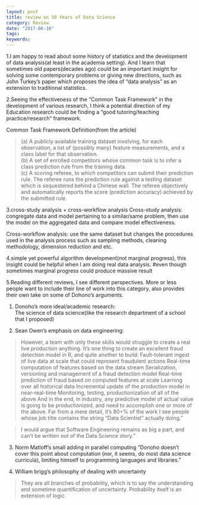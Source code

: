 ```yaml
---
layout: post
title: review on 50 Years of Data Science
category: Review
date: "2017-06-16"
tags: 
keywords: 
---
```


1.I am happy to read about some history of statistics and the development of data analysis(at least in the academia setting). 
And I learn that sometimes old papers(decades ago) could be an important insight for solving some contemporary problems or giving new directions, such as John Turkey’s paper which proposes the idea of “data analysis” as an extension to traditional statistics.
 
2.Seeing the effectiveness of the “Common Task Framework” in the development of various research, I think a potential direction of 
my Education research could be finding a “good tutoring/teaching practice/research” framework. 
 
Common Task Framework Definition(from the article)

>(a) A publicly available training dataset involving, for each observation, a list of (possibly many) feature measurements, and a 
class label for that observation.   
(b) A set of enrolled competitors whose common task is to infer a class prediction rule from the training data.   
(c) A scoring referee, to which competitors can submit their prediction rule. The referee runs the prediction rule against a testing dataset 
which is sequestered behind a Chinese wall. The referee objectively and automatically reports the score (prediction accuracy) achieved 
by the submitted rule.
 
3.cross-study analysis + cross-workflow analysis
Cross-study analysis: congregate data and model pertaining to a similar/same problem, then use the model on the aggregated data and 
compare model effectiveness.
 
Cross-workflow analysis: use the same dataset but changes the procedures used in the analysis process such as sampling methods, cleaning methodology, dimension reduction and etc.
 
 
4.simple yet powerful algorithm development(not marginal progress), this insight could be helpful when I am doing real data analysis. 
#even though sometimes marginal progress could produce massive result
 
5.Reading different reviews, I see different perspectives. More or less people want to include their line of work into this category, 
also provides their own take on some of Dohono’s arguments.  

1. Donoho’s more ideal/academic research:  
The science of data science(like the research department of a school that I proposed)
 
2. Sean Owen’s emphasis on data engineering:  

>However, a team with only these skills would struggle to create a real live production anything. It’s one thing to create an excellent fraud detection model in R, and quite another to build:
Fault-tolerant ingest of live data at scale that could represent fraudulent actions
Real-time computation of features based on the data stream
Serialization, versioning and management of a fraud detection model
Real-time prediction of fraud based on computed features at scale
Learning over all historical data
Incremental update of the production model in near-real-time
Monitoring, testing, productionization of all of the above
And in the end, in industry, any predictive model of actual value is going to be productionized, and need to accomplish one or more of the above. Far from a mere detail, it’s 80+% of the work I see people whose job title contains the string “Data Scientist” actually doing.”
 
>I would argue that Software Engineering remains as big a part, and can’t be written out of the Data Science story.”
 
3. Norm Matloff’s small adding in parallel computing 
“Donoho doesn’t cover this point about computation (nor, it seems, do most data science curricula), limiting himself to programming languages and libraries.” 
 
4. William brigg’s philosophy of dealing with uncertainty  
>They are all branches of probability, which is to say the understanding and sometime quantification of uncertainty. Probability itself is an extension of logic.
